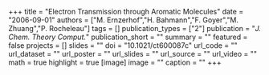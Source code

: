 +++
title = "Electron Transmission through Aromatic Molecules"
date = "2006-09-01"
authors = ["M. Ernzerhof","H. Bahmann","F. Goyer","M. Zhuang","P. Rocheleau"]
tags = []
publication_types = ["2"]
publication = "_J. Chem. Theory Comput._"
publication_short = ""
summary = ""
featured = false
projects = []
slides = ""
doi = "10.1021/ct600087c"
url_code = ""
url_dataset = ""
url_poster = ""
url_slides = ""
url_source = ""
url_video = ""
math = true
highlight = true
[image]
image = ""
caption = ""
+++

